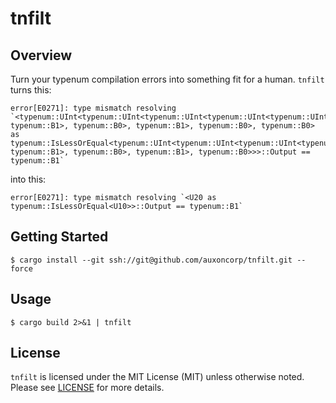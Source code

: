 # tnfilt

## Overview

Turn your typenum compilation errors into something fit for a
human. `tnfilt` turns this:

```
error[E0271]: type mismatch resolving `<typenum::UInt<typenum::UInt<typenum::UInt<typenum::UInt<typenum::UInt<typenum::UTerm, typenum::B1>, typenum::B0>, typenum::B1>, typenum::B0>, typenum::B0> as typenum::IsLessOrEqual<typenum::UInt<typenum::UInt<typenum::UInt<typenum::UInt<typenum::UTerm, typenum::B1>, typenum::B0>, typenum::B1>, typenum::B0>>>::Output == typenum::B1`
```

into this:
```
error[E0271]: type mismatch resolving `<U20 as typenum::IsLessOrEqual<U10>>::Output == typenum::B1`
```

## Getting Started
```shell
$ cargo install --git ssh://git@github.com/auxoncorp/tnfilt.git --force
```

## Usage
```shell
$ cargo build 2>&1 | tnfilt
```

## License

`tnfilt` is licensed under the MIT License (MIT) unless otherwise
noted. Please see [LICENSE](./LICENSE) for more details.
